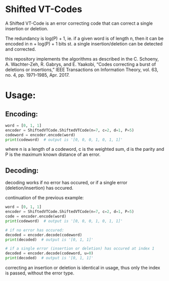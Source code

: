 # Shifted VT-Codes 
A Shifted VT-Code is an error correcting code that can correct a single insertion or deletion.

The redundancy is log(P) + 1, ie. if a given word is of length n, then it can be encoded in n + log(P) + 1 bits st. a single insertion/deletion can be detected and corrected.

this repository implements the algorithms as described in the  C. Schoeny, A. Wachter-Zeh, R. Gabrys, and E. Yaakobi, “Codes correcting a burst of deletions or insertions,” IEEE Transactions on Information Theory, vol. 63, no. 4, pp. 1971–1985, Apr. 2017.
# Usage:

## Encoding:
```python
word = [0, 1, 1]
encoder = ShiftedVTCode.ShiftedVTCode(n=7, c=2, d=1, P=5)
codeword = encoder.encode(word)
print(codeword)  # output is '[0, 0, 0, 1, 0, 1, 1]'
```

where n is a length of a codeword, c is the weighted sum, d is the parity and P is the maximum known distance of an error.

## Decoding:
decoding works if no error has occured, or if a single error (deletion/insertion) has occured.

continuation of the previous example:
```python
word = [0, 1, 1]
encoder = ShiftedVTCode.ShiftedVTCode(n=7, c=2, d=1, P=5)
code = encoder.encode(word)
print(codeword)  # output is '[0, 0, 0, 1, 0, 1, 1]'

# if no error has occured:
decoded = encoder.decode(codeword)
print(decoded)  # output is '[0, 1, 1]'

# if a single error (insertion or deletion) has occured at index 1
decoded = encoder.decode(codeword, u=0)
print(decoded)  # output is '[0, 1, 1]'
```

correcting an insertion or deletion is identical in usage, thus only the index is passed, without the error type.
